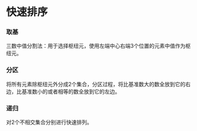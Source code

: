 # 快速排序

### 取基

三数中值分割法：用于选择枢纽元，使用左端中心右端3个位置的元素中值作为枢纽元。

### 分区

将所有元素除枢纽元外分成2个集合，分区过程，将比基准数大的数全放到它的右边，比基准数小的或者相等的数全放到它的左边。

### 递归

对2个不相交集合分别进行快速排列。

